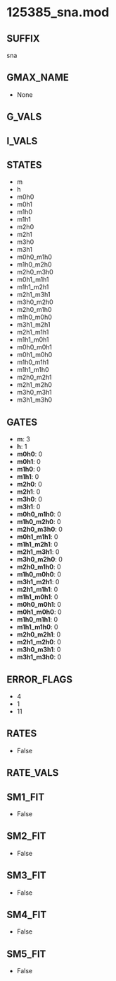 # 125385_sna.mod

## SUFFIX

sna

## GMAX_NAME

- None

## G_VALS


## I_VALS


## STATES

- m
- h
- m0h0
- m0h1
- m1h0
- m1h1
- m2h0
- m2h1
- m3h0
- m3h1
- m0h0_m1h0
- m1h0_m2h0
- m2h0_m3h0
- m0h1_m1h1
- m1h1_m2h1
- m2h1_m3h1
- m3h0_m2h0
- m2h0_m1h0
- m1h0_m0h0
- m3h1_m2h1
- m2h1_m1h1
- m1h1_m0h1
- m0h0_m0h1
- m0h1_m0h0
- m1h0_m1h1
- m1h1_m1h0
- m2h0_m2h1
- m2h1_m2h0
- m3h0_m3h1
- m3h1_m3h0

## GATES

- **m**: 3
- **h**: 1
- **m0h0**: 0
- **m0h1**: 0
- **m1h0**: 0
- **m1h1**: 0
- **m2h0**: 0
- **m2h1**: 0
- **m3h0**: 0
- **m3h1**: 0
- **m0h0_m1h0**: 0
- **m1h0_m2h0**: 0
- **m2h0_m3h0**: 0
- **m0h1_m1h1**: 0
- **m1h1_m2h1**: 0
- **m2h1_m3h1**: 0
- **m3h0_m2h0**: 0
- **m2h0_m1h0**: 0
- **m1h0_m0h0**: 0
- **m3h1_m2h1**: 0
- **m2h1_m1h1**: 0
- **m1h1_m0h1**: 0
- **m0h0_m0h1**: 0
- **m0h1_m0h0**: 0
- **m1h0_m1h1**: 0
- **m1h1_m1h0**: 0
- **m2h0_m2h1**: 0
- **m2h1_m2h0**: 0
- **m3h0_m3h1**: 0
- **m3h1_m3h0**: 0

## ERROR_FLAGS

- 4
- 1
- 11

## RATES

- False

## RATE_VALS


## SM1_FIT

- False

## SM2_FIT

- False

## SM3_FIT

- False

## SM4_FIT

- False

## SM5_FIT

- False

